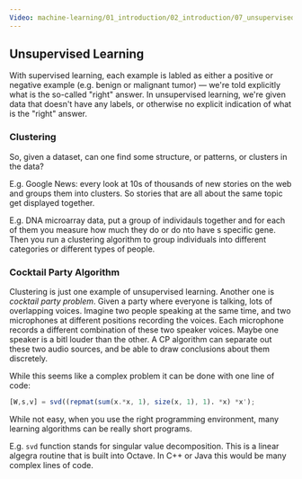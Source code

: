 ```yaml
---
Video: machine-learning/01_introduction/02_introduction/07_unsupervised-learning.mp4
---
```


##  Unsupervised Learning

With supervised learning, each example is labled as either a positive or negative example (e.g. benign or malignant tumor) — we're told explicitly what is the so-called "right" answer.  In unsupervised learning, we're given data that doesn't have any labels, or otherwise no explicit indication of what is the "right" answer.  

### Clustering

So, given a dataset, can one find some structure, or patterns, or clusters in the data?

E.g. Google News: every look at 10s of thousands of new stories on the web and groups them into clusters.  So stories that are all about the same topic get displayed together.

E.g. DNA microarray data, put a group of individauls together and for each of them you measure how much they do or do nto have s specific gene.  Then you run a clustering algorithm to group individuals into different categories or different types of people.

### Cocktail Party Algorithm

Clustering is just one example of unsupervised learning.  Another one is _cocktail party problem_.  Given a party where everyone is talking, lots of overlapping voices.  Imagine two people speaking at the same time, and two microphones at different positions recording the voices.  Each microphone records a different combination of these two speaker voices.  Maybe one speaker is a bitl louder than the other. A CP algorithm can separate out these two audio sources, and be able to draw conclusions about them discretely.

While this seems like a complex problem it can be done with one line of code:

```octave
[W,s,v] = svd((repmat(sum(x.*x, 1), size(x, 1), 1). *x) *x');
```

While not easy, when you use the right programming environment, many learning algorithms can be really short programs.

E.g. `svd` function stands for singular value decomposition.  This is a linear algegra routine that is built into Octave.  In C++ or Java this would be many complex lines of code.





